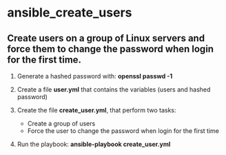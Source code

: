 # ansible_create_users

## Create users on a group of Linux servers and force them to change the password when login for the first time.

1) Generate a hashed password with: **openssl passwd -1**

2) Create a file **user.yml** that contains the variables (users and hashed password)

3) Create the file **create_user.yml**, that perform two tasks:
   - Create a group of users
   - Force the user to change the password when login for the first time 

4) Run the playbook: **ansible-playbook create_user.yml** 


